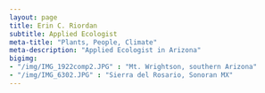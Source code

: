 ```yaml
---
layout: page
title: Erin C. Riordan
subtitle: Applied Ecologist
meta-title: "Plants, People, Climate"
meta-description: "Applied Ecologist in Arizona"
bigimg:
- "/img/IMG_1922comp2.JPG" : "Mt. Wrightson, southern Arizona"
- "/img/IMG_6302.JPG" : "Sierra del Rosario, Sonoran MX"
---
```

